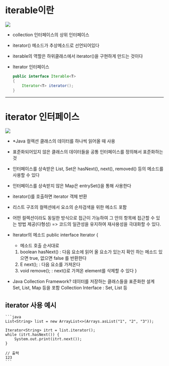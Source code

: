 
# iterable이란

![](https://img1.daumcdn.net/thumb/R1280x0/?scode=mtistory2&fname=https%3A%2F%2Fblog.kakaocdn.net%2Fdn%2FbE4TfJ%2FbtqBh1w4sLx%2FicJkqcLkLArocYCR4rHUFK%2Fimg.png)
- collection 인터페이스의 상위 인터페이스
- iterator() 메소드가 추상메소드로 선언되어있다
- iterable의 역할은 하위클래스에서 iterator()을 구현하게 만드는 것이다

- Iterator 인터페이스 </br>
    ```java
    public interface Iterable<T> 
    { 
        Iterator<T> iterator();
    } 
    ```


---
# iterator 인터페이스

![](https://img1.daumcdn.net/thumb/R1280x0/?scode=mtistory2&fname=https%3A%2F%2Fblog.kakaocdn.net%2Fdn%2FAxXDw%2FbtqCLMqdXdQ%2FMI3Mgh8EddfpzJ7l3TKPL0%2Fimg.png)
- *Java 컬렉션 클래스의 데이터를 하나씩 읽어올 때 사용
- 표준화되어있지 않은 클래스의 데이터들을 공통 인터페이스를 정의해서 표준화하는것
- 인터페이스를 상속받은 List, Set은 hasNext(), next(), removed() 등의 메소드를 사용할 수 있다
- 인터페이스를 상속받지 않은 Map은 entrySet()을 통해 사용한다 
- iterator()를 호출하면 iterator 객체 반환
- 리스트 구조의 컬렉션에서 요소의 순차검색을 위한 메소드 포함

- 어떤 컬렉션이라도 동일한 방식으로 접근이 가능하여 그 안의 항목에 접근할 수 있는 방법 제공(다형성) =>  코드의 일관성을 유지하여 재사용성을 극대화할 수 있다.

- Iterator의 메소드 
    public interface Iterator<E>
{
    * 메소드 호출 순서대로
    1. boolean hasNext() : 다음 요소에 읽어 올 요소가 있는지 확인 하는 메소드 있으면 true, 없으면 false 를 반환한다
    2. E next();  : 다음 요소를 가져온다
    3. void remove(); : next()로 가져온 element를 삭제할 수 있다
}


* Java Collection Framework?
    데이터를 저장하는 클래스들을 표준화한 설계
    Set, List, Map 등을 포함
    Collection Interface : Set, List 등

## iterator 사용 예시
    ```java
    List<String> list = new ArrayList<>(Arrays.asList("1", "2", "3"));

    Iterator<String> itrt = list.iterator();
    while (itrt.hasNext()) {
        System.out.print(itrt.next());
    }
   
    // 출력
    123
    ```
